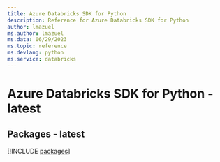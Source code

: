 ```yaml
---
title: Azure Databricks SDK for Python
description: Reference for Azure Databricks SDK for Python
author: lmazuel
ms.author: lmazuel
ms.data: 06/29/2023
ms.topic: reference
ms.devlang: python
ms.service: databricks
---
```

# Azure Databricks SDK for Python - latest
## Packages - latest
[!INCLUDE [packages](databricks-index.md)]